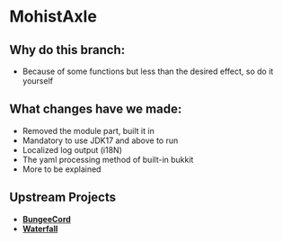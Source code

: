 MohistAxle
==========

Why do this branch:
------
* Because of some functions but less than the desired effect, so do it yourself

What changes have we made:
------
* Removed the module part, built it in
* Mandatory to use JDK17 and above to run
* Localized log output (i18N)
* The yaml processing method of built-in bukkit
* More to be explained

Upstream Projects
------
* [**BungeeCord**](https://github.com/SpigotMC/BungeeCord.git)
* [**Waterfall**](https://github.com/PaperMC/Waterfall.git)
